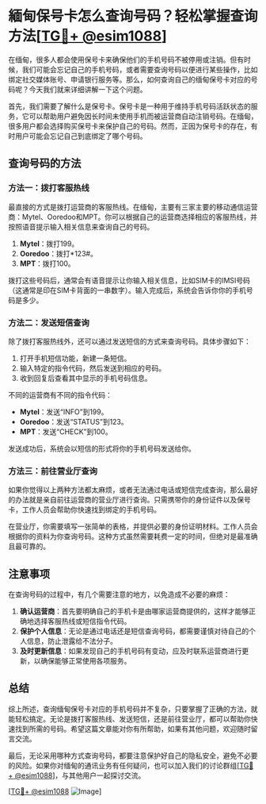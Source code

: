 # 緬甸保号卡怎么查询号码？轻松掌握查询方法[[TG💪+ @esim1088](https://t.me/s/esim1088)]

在缅甸，很多人都会使用保号卡来确保他们的手机号码不被停用或注销。但有时候，我们可能会忘记自己的手机号码，或者需要查询号码以便进行某些操作，比如绑定社交媒体账号、申请银行服务等。那么，如何查询自己的缅甸保号卡对应的号码呢？今天我们就来详细讲解一下这个问题。

首先，我们需要了解什么是保号卡。保号卡是一种用于维持手机号码活跃状态的服务，它可以帮助用户避免因长时间未使用手机而被运营商自动注销号码。在缅甸，很多用户都会选择购买保号卡来保护自己的号码。然而，正因为保号卡的存在，有时用户可能会忘记自己到底绑定了哪个号码。

## 查询号码的方法

### 方法一：拨打客服热线

最直接的方式是拨打运营商的客服热线。在缅甸，主要有三家主要的移动通信运营商：Mytel、Ooredoo和MPT。你可以根据自己的运营商选择相应的客服热线，并按照语音提示输入相关信息来查询自己的号码。

1. **Mytel**：拨打199。
2. **Ooredoo**：拨打*123#。
3. **MPT**：拨打100。

拨打这些号码后，通常会有语音提示让你输入相关信息，比如SIM卡的IMSI号码（这通常是印在SIM卡背面的一串数字）。输入完成后，系统会告诉你你的手机号码是多少。

### 方法二：发送短信查询

除了拨打客服热线外，还可以通过发送短信的方式来查询号码。具体步骤如下：

1. 打开手机短信功能，新建一条短信。
2. 输入特定的指令代码，然后发送到相应的号码。
3. 收到回复后查看其中显示的手机号码信息。

不同的运营商有不同的指令代码：

- **Mytel**：发送“INFO”到199。
- **Ooredoo**：发送“STATUS”到123。
- **MPT**：发送“CHECK”到100。

发送成功后，系统会以短信的形式将你的手机号码发送给你。

### 方法三：前往营业厅查询

如果你觉得以上两种方法都太麻烦，或者无法通过电话或短信完成查询，那么最好的办法就是亲自前往运营商的营业厅进行查询。只需携带你的身份证件以及保号卡，工作人员会帮助你快速找到绑定的手机号码。

在营业厅，你需要填写一张简单的表格，并提供必要的身份证明材料。工作人员会根据你的资料为你查询号码。这种方式虽然需要耗费一定的时间，但绝对是最准确且最可靠的。

## 注意事项

在查询号码的过程中，有几个需要注意的地方，以免造成不必要的麻烦：

1. **确认运营商**：首先要明确自己的手机卡是由哪家运营商提供的，这样才能够正确地选择客服热线或短信指令代码。
2. **保护个人信息**：无论是通过电话还是短信查询号码，都需要谨慎对待自己的个人信息，防止泄露给不法分子。
3. **及时更新信息**：如果发现自己的手机号码有变动，应及时联系运营商进行更新，以确保能够正常使用各项服务。

## 总结

综上所述，查询缅甸保号卡对应的手机号码并不复杂，只要掌握了正确的方法，就能轻松搞定。无论是拨打客服热线、发送短信，还是前往营业厅，都可以帮助你快速找到所需的号码。希望这篇文章能对你有所帮助，如果有其他问题，欢迎随时留言交流。

最后，无论采用哪种方式查询号码，都要注意保护好自己的隐私安全，避免不必要的风险。如果你对缅甸的通讯业务有任何疑问，也可以加入我们的讨论群组[[TG💪+ @esim1088](https://t.me/s/esim1088)]，与其他用户一起探讨交流。

[[TG💪+ @esim1088](https://t.me/s/esim1088) ![Image](https://i.postimg.cc/4NQfJmqS/Snipaste-2025-05-13-00-14-12.png)]